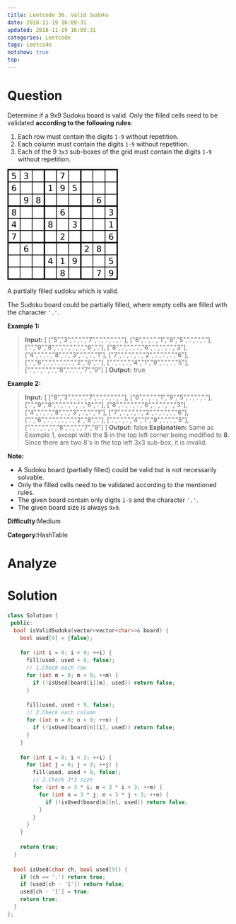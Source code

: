 ```yaml
---
title: Leetcode 36. Valid Sudoku
date: 2018-11-19 16:09:31
updated: 2018-11-19 16:09:31
categories: Leetcode
tags: Leetcode
notshow: true
top:
---
```


# Question

Determine if a 9x9 Sudoku board is valid. Only the filled cells need to be validated **according to the following rules**:

1. Each row must contain the digits `1-9`  without repetition.
2. Each column must contain the digits `1-9` without repetition.
3. Each of the 9  `3x3`  sub-boxes of the grid must contain the digits `1-9` without repetition.

![](/images/in-post/leetcode/2018-11-19-16-08-05.png)

A partially filled sudoku which is valid.

The Sudoku board could be partially filled, where empty cells are filled with the character  `'.'`.

**Example 1:**

> **Input:**
> [
>  ["5","3",".",".","7",".",".",".","."],
>  ["6",".",".","1","9","5",".",".","."],
>  [".","9","8",".",".",".",".","6","."],
>  ["8",".",".",".","6",".",".",".","3"],
>  ["4",".",".","8",".","3",".",".","1"],
>  ["7",".",".",".","2",".",".",".","6"],
>  [".","6",".",".",".",".","2","8","."],
>  [".",".",".","4","1","9",".",".","5"],
>  [".",".",".",".","8",".",".","7","9"]
> ]
> **Output:** true

**Example 2:**

> **Input:**
> [
>  ["8","3",".",".","7",".",".",".","."],
>  ["6",".",".","1","9","5",".",".","."],
>  [".","9","8",".",".",".",".","6","."],
>  ["8",".",".",".","6",".",".",".","3"],
>  ["4",".",".","8",".","3",".",".","1"],
>  ["7",".",".",".","2",".",".",".","6"],
>  [".","6",".",".",".",".","2","8","."],
>  [".",".",".","4","1","9",".",".","5"],
>  [".",".",".",".","8",".",".","7","9"]
> ]
> **Output:** false
> **Explanation:** Same as Example 1, except with the **5** in the top left corner being modified to **8**. Since there are two 8's in the top left 3x3 sub-box, it is invalid.

**Note:**

- A Sudoku board (partially filled) could be valid but is not necessarily solvable.
- Only the filled cells need to be validated according to the mentioned rules.
- The given board contain only digits  `1-9`  and the character  `'.'`.
- The given board size is always  `9x9`.

**Difficulty**:Medium

**Category**:HashTable  

<!-- more -->

# Analyze

# Solution

```cpp
class Solution {
 public:
  bool isValidSudoku(vector<vector<char>>& board) {
    bool used[9] = {false};

    for (int i = 0; i < 9; ++i) {
      fill(used, used + 9, false);
      // 1.Check each row
      for (int m = 0; m < 9; ++m) {
        if (!isUsed(board[i][m], used)) return false;
      }

      fill(used, used + 9, false);
      // 2.Check each column
      for (int n = 0; n < 9; ++n) {
        if (!isUsed(board[n][i], used)) return false;
      }
    }

    for (int i = 0; i < 3; ++i) {
      for (int j = 0; j < 3; ++j) {
        fill(used, used + 9, false);
        // 3.Check 3*3 size
        for (int m = 3 * i; m < 3 * i + 3; ++m) {
          for (int n = 3 * j; n < 3 * j + 3; ++n) {
            if (!isUsed(board[m][n], used)) return false;
          }
        }
      }
    }

    return true;
  }

  bool isUsed(char ch, bool used[9]) {
    if (ch == '.') return true;
    if (used[ch - '1']) return false;
    used[ch - '1'] = true;
    return true;
  }
};
```

